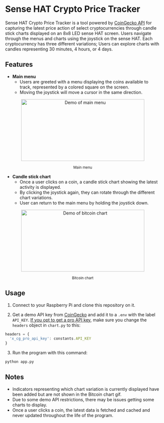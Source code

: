 # Sense HAT Crypto Price Tracker

Sense HAT Crypto Price Tracker is a tool powered by [CoinGecko API](https://www.coingecko.com/en/api) for capturing the latest price action of select cryptocurrencies through candle stick charts displayed on an 8x8 LED sense HAT screen. Users navigate through the menus and charts using the joystick on the sense HAT. Each cryptocurrency has three different variations; Users can explore charts with candles representing 30 minutes, 4 hours, or 4 days.

## Features

* **Main menu**
  - Users are greeted with a menu displaying the coins available to track, represented by a colored square on the screen.
  - Moving the joystick will move a cursor in the same direction.

<div align='center'>
  <img src="./demo/menu.gif" alt="Demo of main menu" width="400" height="200" />
</div>
<p align='center'>
  <small>Main menu</small>
</p>

* **Candle stick chart**
  - Once a user clicks on a coin, a candle stick chart showing the latest activity is displayed.
  - By clicking the joystick again, they can rotate through the different chart variations.
  - User can return to the main menu by holding the joystick down.

<div align='center'>
  <img src="./demo/bitcoin_chart.gif" alt="Demo of bitcoin chart" width="400" height="200" />
</div>
<p align='center'>
  <small>Bitcoin chart</small>
</p>

## Usage

1. Connect to your Raspberry Pi and clone this repository on it.

2. Get a demo API key from [CoinGecko](https://docs.coingecko.com/v3.0.1/reference/setting-up-your-api-key) and add it to a `.env` with the label `API_KEY`. <ins>If you opt to get a pro API key</ins>, make sure you change the `headers` object in `chart.py` to this:

```js
headers = {
  'x_cg_pro_api_key': constants.API_KEY
}
```
3. Run the program with this command:

```bash
python app.py
```

## Notes

* Indicators representing which chart variation is currently displayed have been added but are not shown in the Bitcoin chart gif.
* Due to some demo API restrictions, there may be issues getting some charts to display.
* Once a user clicks a coin, the latest data is fetched and cached and never updated throughout the life of the program. 
